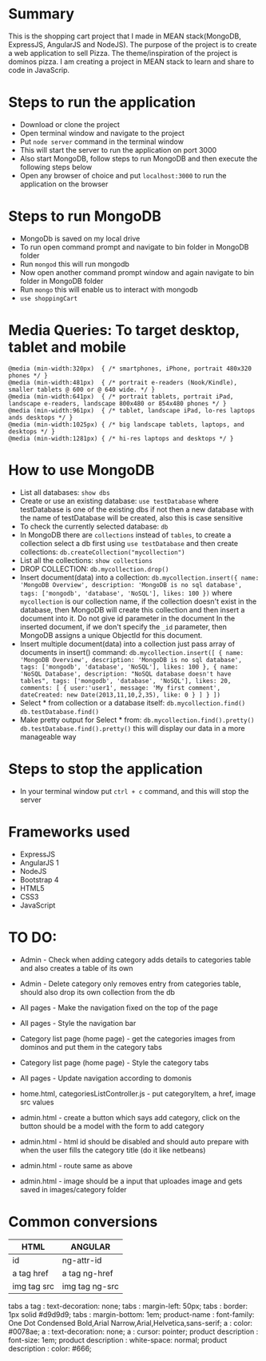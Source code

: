 # Summary
This is the shopping cart project that I made in MEAN stack(MongoDB, ExpressJS, AngularJS and NodeJS). The purpose of the project is to create a web application to sell Pizza. The theme/inspiration of the project is dominos pizza. I am creating a project in MEAN stack to learn and share to code in JavaScrip.

# Steps to run the application
* Download or clone the project
* Open terminal window and navigate to the project
* Put `node server` command in the terminal window
* This will start the server to run the application on port 3000
* Also start MongoDB, follow steps to run MongoDB and then execute the following steps below
* Open any browser of choice and put `localhost:3000` to run the application on the browser

# Steps to run MongoDB
* MongoDb is saved on my local drive
* To run open command prompt and navigate to bin folder in MongoDB folder
* Run `mongod` this will run mongodb
* Now open another command prompt window and again navigate to bin folder in MongoDB folder
* Run `mongo` this will enable us to interact with mongodb
* `use shoppingCart`

# Media Queries: To target desktop, tablet and mobile
```
@media (min-width:320px)  { /* smartphones, iPhone, portrait 480x320 phones */ }
@media (min-width:481px)  { /* portrait e-readers (Nook/Kindle), smaller tablets @ 600 or @ 640 wide. */ }
@media (min-width:641px)  { /* portrait tablets, portrait iPad, landscape e-readers, landscape 800x480 or 854x480 phones */ }
@media (min-width:961px)  { /* tablet, landscape iPad, lo-res laptops ands desktops */ }
@media (min-width:1025px) { /* big landscape tablets, laptops, and desktops */ }
@media (min-width:1281px) { /* hi-res laptops and desktops */ }
```

# How to use MongoDB
* List all databases: `show dbs`
* Create or use an existing database: `use testDatabase` where testDatabase is one of the existing dbs if not then a new database with the name of testDatabase will be created, also this is case sensitive
* To check the currently selected database: `db`
* In MongoDB there are `collections` instead of `tables`, to create a collection select a db first using `use testDatabase` and then create collections: `db.createCollection("mycollection")`
* List all the collections: `show collections`
* DROP COLLECTION: `db.mycollection.drop()`
* Insert document(data) into a collection: `db.mycollection.insert({
	name: 'MongoDB Overview',
	description: 'MongoDB is no sql database',
	tags: ['mongodb', 'database', 'NoSQL'],
	likes: 100
})` where `mycollection` is our collection name, if the collection doesn't exist in the database, then MongoDB will create this collection and then insert a document into it.
Do not give id parameter in the document
In the inserted document, if we don't specify the `_id` parameter, then MongoDB assigns a unique ObjectId for this document.
* Insert multiple document(data) into a collection just pass array of documents in insert() command: `db.mycollection.insert([
	{
		name: 'MongoDB Overview',
		description: 'MongoDB is no sql database',
		tags: ['mongodb', 'database', 'NoSQL'],
		likes: 100
	},
	{
		name: 'NoSQL Database',
		description: "NoSQL database doesn't have tables",
		tags: ['mongodb', 'database', 'NoSQL'],
		likes: 20,
		comments: [
			{
				user:'user1',
				message: 'My first comment',
				dateCreated: new Date(2013,11,10,2,35),
				like: 0
			}
		]
	}
])`
* Select * from collection or a database itself: `db.mycollection.find()` `db.testDatabase.find()`
* Make pretty output for Select * from: `db.mycollection.find().pretty()` `db.testDatabase.find().pretty()` this will display our data in a more manageable way

# Steps to stop the application
* In your terminal window put `ctrl + c` command, and this will stop the server

# Frameworks used
* ExpressJS
* AngularJS 1
* NodeJS
* Bootstrap 4
* HTML5
* CSS3
* JavaScript

# TO DO:
* Admin - Check when adding category adds details to categories table and also creates a table of its own
* Admin - Delete category only removes entry from categories table, should also drop its own collection from the db
* All pages - Make the navigation fixed on the top of the page
* All pages - Style the navigation bar
* Category list page (home page) - get the categories images from dominos and put them in the category tabs
* Category list page (home page) - Style the category tabs
* All pages - Update navigation according to domonis
* home.html, categoriesListController.js - put categoryItem, a href, image src values

* admin.html - create a button which says add category, click on the button should be a model with the form to add category
* admin.html - html id should be disabled and should auto prepare with when the user fills the category title (do it like netbeans)
* admin.html - route same as above
* admin.html - image should be a input that uploades image and gets saved in images/category folder

# Common conversions
HTML | ANGULAR
-----|--------
id | ng-attr-id
a tag href | a tag ng-href
img tag src | img tag ng-src







tabs a tag : text-decoration: none;
tabs : margin-left: 50px;
tabs : border: 1px solid #d9d9d9;
tabs : margin-bottom: 1em;
product-name : font-family: One Dot Condensed Bold,Arial Narrow,Arial,Helvetica,sans-serif;
a : color: #0078ae;
a : text-decoration: none;
a : cursor: pointer;
product description : font-size: 1em;
product description : white-space: normal;
product description : color: #666;
